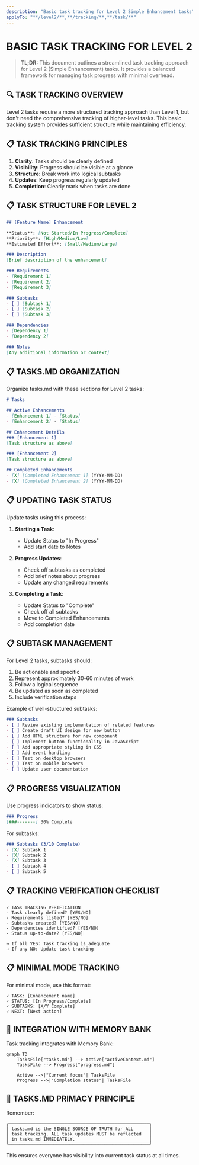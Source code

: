 ```yaml
---
description: "Basic task tracking for Level 2 Simple Enhancement tasks"
applyTo: "**/level2/**,**/tracking/**,**/task/**"
---
```


# BASIC TASK TRACKING FOR LEVEL 2

> **TL;DR:** This document outlines a streamlined task tracking approach for Level 2 (Simple Enhancement) tasks. It provides a balanced framework for managing task progress with minimal overhead.

## 🔍 TASK TRACKING OVERVIEW

Level 2 tasks require a more structured tracking approach than Level 1, but don't need the comprehensive tracking of higher-level tasks. This basic tracking system provides sufficient structure while maintaining efficiency.

## 📋 TASK TRACKING PRINCIPLES

1. **Clarity**: Tasks should be clearly defined
2. **Visibility**: Progress should be visible at a glance
3. **Structure**: Break work into logical subtasks
4. **Updates**: Keep progress regularly updated
5. **Completion**: Clearly mark when tasks are done

## 📋 TASK STRUCTURE FOR LEVEL 2

```markdown
## [Feature Name] Enhancement

**Status**: [Not Started/In Progress/Complete]
**Priority**: [High/Medium/Low]
**Estimated Effort**: [Small/Medium/Large]

### Description
[Brief description of the enhancement]

### Requirements
- [Requirement 1]
- [Requirement 2]
- [Requirement 3]

### Subtasks
- [ ] [Subtask 1]
- [ ] [Subtask 2]
- [ ] [Subtask 3]

### Dependencies
- [Dependency 1]
- [Dependency 2]

### Notes
[Any additional information or context]
```

## 📋 TASKS.MD ORGANIZATION

Organize tasks.md with these sections for Level 2 tasks:

```markdown
# Tasks

## Active Enhancements
- [Enhancement 1] - [Status]
- [Enhancement 2] - [Status]

## Enhancement Details
### [Enhancement 1]
[Task structure as above]

### [Enhancement 2]
[Task structure as above]

## Completed Enhancements
- [X] [Completed Enhancement 1] (YYYY-MM-DD)
- [X] [Completed Enhancement 2] (YYYY-MM-DD)
```

## 📋 UPDATING TASK STATUS

Update tasks using this process:

1. **Starting a Task**:
   - Update Status to "In Progress"
   - Add start date to Notes

2. **Progress Updates**:
   - Check off subtasks as completed
   - Add brief notes about progress
   - Update any changed requirements

3. **Completing a Task**:
   - Update Status to "Complete"
   - Check off all subtasks
   - Move to Completed Enhancements
   - Add completion date

## 📋 SUBTASK MANAGEMENT

For Level 2 tasks, subtasks should:

1. Be actionable and specific
2. Represent approximately 30-60 minutes of work
3. Follow a logical sequence
4. Be updated as soon as completed
5. Include verification steps

Example of well-structured subtasks:
```markdown
### Subtasks
- [ ] Review existing implementation of related features
- [ ] Create draft UI design for new button
- [ ] Add HTML structure for new component
- [ ] Implement button functionality in JavaScript
- [ ] Add appropriate styling in CSS
- [ ] Add event handling
- [ ] Test on desktop browsers
- [ ] Test on mobile browsers
- [ ] Update user documentation
```

## 📋 PROGRESS VISUALIZATION

Use progress indicators to show status:

```markdown
### Progress
[###-------] 30% Complete
```

For subtasks:
```markdown
### Subtasks (3/10 Complete)
- [X] Subtask 1
- [X] Subtask 2
- [X] Subtask 3
- [ ] Subtask 4
- [ ] Subtask 5
```

## 📋 TRACKING VERIFICATION CHECKLIST

```
✓ TASK TRACKING VERIFICATION
- Task clearly defined? [YES/NO]
- Requirements listed? [YES/NO]
- Subtasks created? [YES/NO]
- Dependencies identified? [YES/NO]
- Status up-to-date? [YES/NO]

→ If all YES: Task tracking is adequate
→ If any NO: Update task tracking
```

## 📋 MINIMAL MODE TRACKING

For minimal mode, use this format:

```
✓ TASK: [Enhancement name]
✓ STATUS: [In Progress/Complete]
✓ SUBTASKS: [X/Y Complete]
✓ NEXT: [Next action]
```

## 🔄 INTEGRATION WITH MEMORY BANK

Task tracking integrates with Memory Bank:

```mermaid
graph TD
    TasksFile["tasks.md"] --> Active["activeContext.md"]
    TasksFile --> Progress["progress.md"]

    Active -->|"Current focus"| TasksFile
    Progress -->|"Completion status"| TasksFile
```

## 🚨 TASKS.MD PRIMACY PRINCIPLE

Remember:

```
┌─────────────────────────────────────────────────────┐
│ tasks.md is the SINGLE SOURCE OF TRUTH for ALL      │
│ task tracking. ALL task updates MUST be reflected   │
│ in tasks.md IMMEDIATELY.                            │
└─────────────────────────────────────────────────────┘
```

This ensures everyone has visibility into current task status at all times.